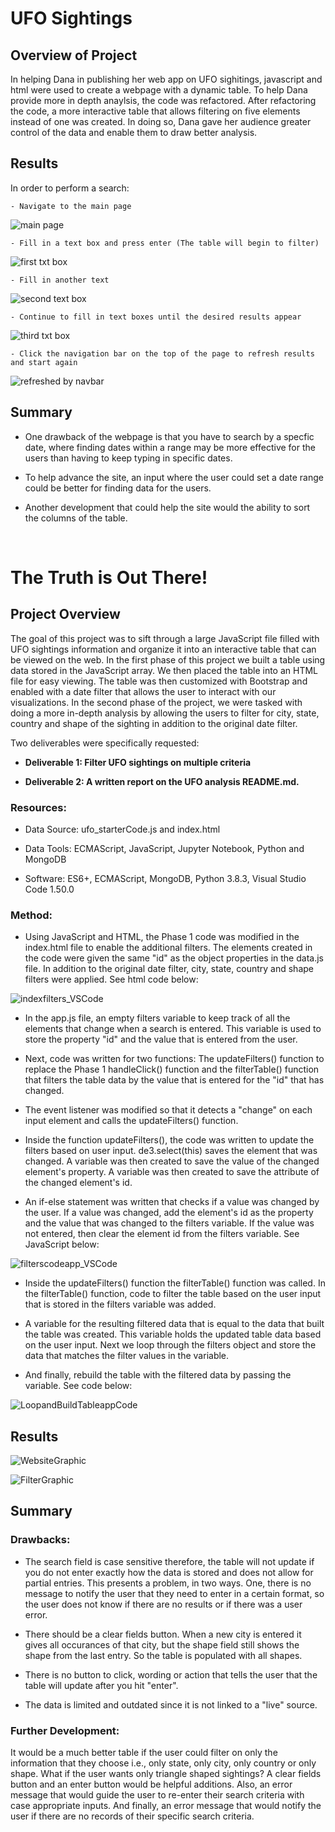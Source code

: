 UFO Sightings
=============

Overview of Project
-------------------

In helping Dana in publishing her web app on UFO sighitings, javascript and html
were used to create a webpage with a dynamic table. To help Dana provide more in
depth anaylsis, the code was refactored. After refactoring the code, a more
interactive table that allows filtering on five elements instead of one was
created. In doing so, Dana gave her audience greater control of the data and
enable them to draw better analysis.

Results
-------

In order to perform a search:

~~~~~~~~~~~~~~~~~~~~~~~~~~~~~~~~~~~~~~~~~~~~~~~~~~~~~~~~~~~~~~~~~~~~~~~~~~~~~~~~
- Navigate to the main page
~~~~~~~~~~~~~~~~~~~~~~~~~~~~~~~~~~~~~~~~~~~~~~~~~~~~~~~~~~~~~~~~~~~~~~~~~~~~~~~~

![main page](https://user-images.githubusercontent.com/103155045/185820993-86edd51c-6754-4704-81f1-ba1148b87b2a.png)

~~~~~~~~~~~~~~~~~~~~~~~~~~~~~~~~~~~~~~~~~~~~~~~~~~~~~~~~~~~~~~~~~~~~~~~~~~~~~~~~
- Fill in a text box and press enter (The table will begin to filter)
~~~~~~~~~~~~~~~~~~~~~~~~~~~~~~~~~~~~~~~~~~~~~~~~~~~~~~~~~~~~~~~~~~~~~~~~~~~~~~~~

![first txt box](https://user-images.githubusercontent.com/103155045/185821017-222adfe1-1a34-4321-a091-dab22c7059bc.png)

~~~~~~~~~~~~~~~~~~~~~~~~~~~~~~~~~~~~~~~~~~~~~~~~~~~~~~~~~~~~~~~~~~~~~~~~~~~~~~~~
- Fill in another text
~~~~~~~~~~~~~~~~~~~~~~~~~~~~~~~~~~~~~~~~~~~~~~~~~~~~~~~~~~~~~~~~~~~~~~~~~~~~~~~~

![second text box](https://user-images.githubusercontent.com/103155045/185821035-392c8360-7ea0-4356-bb16-155636fd518a.png)

~~~~~~~~~~~~~~~~~~~~~~~~~~~~~~~~~~~~~~~~~~~~~~~~~~~~~~~~~~~~~~~~~~~~~~~~~~~~~~~~
- Continue to fill in text boxes until the desired results appear
~~~~~~~~~~~~~~~~~~~~~~~~~~~~~~~~~~~~~~~~~~~~~~~~~~~~~~~~~~~~~~~~~~~~~~~~~~~~~~~~

![third txt box](https://user-images.githubusercontent.com/103155045/185821049-c1b7e08e-36dc-457d-ad8b-811c712c6946.png)

~~~~~~~~~~~~~~~~~~~~~~~~~~~~~~~~~~~~~~~~~~~~~~~~~~~~~~~~~~~~~~~~~~~~~~~~~~~~~~~~
- Click the navigation bar on the top of the page to refresh results and start again
~~~~~~~~~~~~~~~~~~~~~~~~~~~~~~~~~~~~~~~~~~~~~~~~~~~~~~~~~~~~~~~~~~~~~~~~~~~~~~~~

![refreshed by navbar](https://user-images.githubusercontent.com/103155045/185821064-04009196-270f-4c91-9e1c-1e26b951501b.png)

Summary
-------

-   One drawback of the webpage is that you have to search by a specfic date,
    where finding dates within a range may be more effective for the users than
    having to keep typing in specific dates.

-   To help advance the site, an input where the user could set a date range
    could be better for finding data for the users.

-   Another development that could help the site would the ability to sort the
    columns of the table.

 

The Truth is Out There!
=======================

Project Overview
----------------

The goal of this project was to sift through a large JavaScript file filled with
UFO sightings information and organize it into an interactive table that can be
viewed on the web. In the first phase of this project we built a table using
data stored in the JavaScript array. We then placed the table into an HTML file
for easy viewing. The table was then customized with Bootstrap and enabled with
a date filter that allows the user to interact with our visualizations. In the
second phase of the project, we were tasked with doing a more in-depth analysis
by allowing the users to filter for city, state, country and shape of the
sighting in addition to the original date filter.

Two deliverables were specifically requested:

-   **Deliverable 1: Filter UFO sightings on multiple criteria**

-   **Deliverable 2: A written report on the UFO analysis README.md.**

### Resources:

-   Data Source: ufo_starterCode.js and index.html

-   Data Tools: ECMAScript, JavaScript, Jupyter Notebook, Python and MongoDB

-   Software: ES6+, ECMAScript, MongoDB, Python 3.8.3, Visual Studio Code 1.50.0

### Method:

-   Using JavaScript and HTML, the Phase 1 code was modified in the index.html
    file to enable the additional filters. The elements created in the code were
    given the same "id" as the object properties in the data.js file. In
    addition to the original date filter, city, state, country and shape filters
    were applied. See html code below:

![indexfilters_VSCode](https://github.com/rloufoster/UFO-s/blob/main/static/images/indexfilters_VSCode.png?raw=true)

-   In the app.js file, an empty filters variable to keep track of all the
    elements that change when a search is entered. This variable is used to
    store the property "id" and the value that is entered from the user.

-   Next, code was written for two functions: The updateFilters() function to
    replace the Phase 1 handleClick() function and the filterTable() function
    that filters the table data by the value that is entered for the "id" that
    has changed.

-   The event listener was modified so that it detects a "change" on each input
    element and calls the updateFilters() function.

-   Inside the function updateFilters(), the code was written to update the
    filters based on user input. de3.select(this) saves the element that was
    changed. A variable was then created to save the value of the changed
    element's property. A variable was then created to save the attribute of the
    changed element's id.

-   An if-else statement was written that checks if a value was changed by the
    user. If a value was changed, add the element's id as the property and the
    value that was changed to the filters variable. If the value was not
    entered, then clear the element id from the filters variable. See JavaScript
    below:

![filterscodeapp_VSCode](https://github.com/rloufoster/UFO-s/blob/main/static/images/filterscodeapp_VSCode.png?raw=true)

-   Inside the updateFilters() function the filterTable() function was called.
    In the filterTable() function, code to filter the table based on the user
    input that is stored in the filters variable was added.

-   A variable for the resulting filtered data that is equal to the data that
    built the table was created. This variable holds the updated table data
    based on the user input. Next we loop through the filters object and store
    the data that matches the filter values in the variable.

-   And finally, rebuild the table with the filtered data by passing the
    variable. See code below:

![LoopandBuildTableappCode](https://github.com/rloufoster/UFO-s/blob/main/static/images/filterTableandBuildTableappCode.png?raw=true)

Results
-------

![WebsiteGraphic](https://github.com/rloufoster/UFO-s/blob/main/static/images/WebsiteGraphic.png?raw=true)

![FilterGraphic](https://github.com/rloufoster/UFO-s/blob/main/static/images/FilterGraphic.png?raw=true)

Summary
-------

### Drawbacks:

-   The search field is case sensitive therefore, the table will not update if
    you do not enter exactly how the data is stored and does not allow for
    partial entries. This presents a problem, in two ways. One, there is no
    message to notify the user that they need to enter in a certain format, so
    the user does not know if there are no results or if there was a user error.

-   There should be a clear fields button. When a new city is entered it gives
    all occurances of that city, but the shape field still shows the shape from
    the last entry. So the table is populated with all shapes.

-   There is no button to click, wording or action that tells the user that the
    table will update after you hit "enter".

-   The data is limited and outdated since it is not linked to a "live" source.

### Further Development:

It would be a much better table if the user could filter on only the information
that they choose i.e., only state, only city, only country or only shape. What
if the user wants only triangle shaped sightings? A clear fields button and an
enter button would be helpful additions. Also, an error message that would guide
the user to re-enter their search criteria with case appropriate inputs. And
finally, an error message that would notify the user if there are no records of
their specific search criteria.
